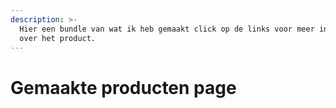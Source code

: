 ```yaml
---
description: >-
  Hier een bundle van wat ik heb gemaakt click op de links voor meer infomatie
  over het product.
---
```


# Gemaakte producten page

